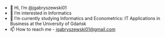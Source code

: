 - 👋 Hi, I’m @jgabryszewski01
- 👀 I’m interested in Informatics
- 🌱 I’m currently studying Informatics and Econometrics: IT Applications in Business at the University of Gdańsk
- 📫 How to reach me - jgabryszewski01@gmail.com
